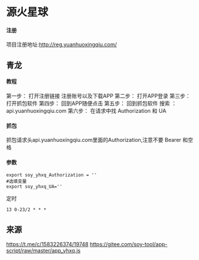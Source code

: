 # 源火星球 

####  注册 
项目注册地址:http://reg.yuanhuoxingqiu.com/

## 青龙
#### 教程
第一步： 打开注册链接 注册账号以及下载APP
第二步： 打开APP登录
第三步： 打开抓包软件
第四步： 回到APP随便点击
第五步： 回到抓包软件 搜索 ：api.yuanhuoxingqiu.com
第六步： 在请求中找 Authorization 和 UA

#### 抓包
抓包请求头api.yuanhuoxingqiu.com里面的Authorization,注意不要 Bearer 和空格

#### 参数
```
export soy_yhxq_Authorization = ''
#选填变量
export soy_yhxq_UA=''
```
定时
```
13 0-23/2 * * *
```

## 来源
https://t.me/c/1583226374/19748
https://gitee.com/soy-tool/app-script/raw/master/app_yhxq.js
